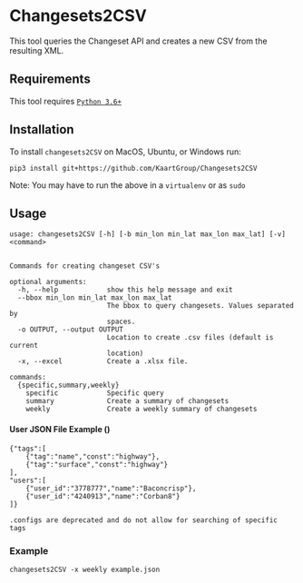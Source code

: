 # Changesets2CSV
This tool queries the Changeset API and creates a new CSV from the resulting XML.

## Requirements
This tool requires [`Python 3.6+`](https://www.python.org/downloads/)

## Installation
To install `changesets2CSV` on MacOS, Ubuntu, or Windows run:
```
pip3 install git+https://github.com/KaartGroup/Changesets2CSV
```
Note: You may have to run the above in a `virtualenv` or as `sudo`

## Usage
```
usage: changesets2CSV [-h] [-b min_lon min_lat max_lon max_lat] [-v] <command>


Commands for creating changeset CSV's

optional arguments:
  -h, --help            show this help message and exit
  --bbox min_lon min_lat max_lon max_lat
                        The bbox to query changesets. Values separated by
                        spaces.
  -o OUTPUT, --output OUTPUT
                        Location to create .csv files (default is current
                        location)
  -x, --excel           Create a .xlsx file.

commands:
  {specific,summary,weekly}
    specific            Specific query
    summary             Create a summary of changesets
    weekly              Create a weekly summary of changesets
```

#### User JSON File Example ()
```
{"tags":[
    {"tag":"name","const":"highway"},
    {"tag":"surface","const":"highway"}
],
"users":[
    {"user_id":"3778777","name":"Baconcrisp"},
    {"user_id":"4240913","name":"Corban8"}
]}

.configs are deprecated and do not allow for searching of specific tags
```



### Example
`changesets2CSV -x weekly example.json`
